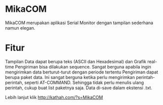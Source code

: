 # MikaCOM

MikaCOM merupakan aplikasi Serial Monitor dengan tampilan sederhana namun elegan.

# Fitur

Tampilan Data dapat berupa teks (ASCII dan Hexadesimal) dan Grafik real-time Pengiriman bisa dilakukan sequence. Sangat berguna apabila ingin mengirimkan data berturut-turut dengan periode tertentu Pengiriman dapat berupa paket data. Ini sangat berguna ketika perlu mengirimkan perintah-perintah, seperti AT-COMMAND. Sehingga tidak perlu menulis ulang perintah, cukup buat list paketnya saja. Data di-save dalam ekstensi .txt.

Lebih lanjut klik http://kathah.com/?s=MikaCOM
